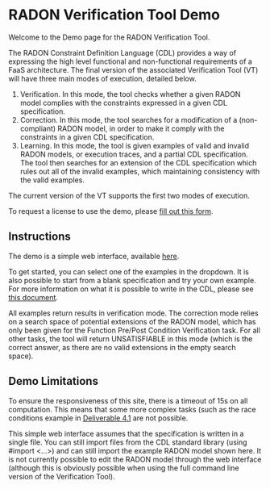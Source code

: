 # RADON Verification Tool Demo

Welcome to the Demo page for the RADON Verification Tool.

The RADON Constraint Definition Language (CDL) provides a way of
expressing the high level functional and non-functional requirements of
a FaaS architecture. The final version of the associated Verification
Tool (VT) will have three main modes of execution, detailed below.

1. Verification. In this mode, the tool checks whether a given RADON model complies with
the constraints expressed in a given CDL specification.
2. Correction. In this mode, the tool searches for a modification of a (non-compliant)
RADON model, in order to make it comply with the constraints in a given CDL
specification.
3. Learning. In this mode, the tool is given examples of valid and invalid RADON models,
or execution traces, and a partial CDL specification. The tool then searches for an
extension of the CDL specification which rules out all of the invalid examples, which
maintaining consistency with the valid examples.

The current version of the VT supports the first two modes of execution.

To request a license to use the demo, please [fill out this
form](https://imperial.eu.qualtrics.com/jfe/form/SV_1HthWM3xILQM6ih).

## Instructions

The demo is a simple web interface, available
[here](http://ec2-18-220-31-32.us-east-2.compute.amazonaws.com/).

To get started, you can select one of the examples in the dropdown. It
is also possible to start from a blank specification and try your own
example. For more information on what it is possible to write in the
CDL, please see [this
document](http://radon-h2020.eu/wp-content/uploads/2020/01/D4.1-Constraint-definition-language-I.pdf).

All examples return results in verification mode. The correction mode
relies on a search space of potential extensions of the RADON model,
which has only been given for the Function Pre/Post Condition
Verification task. For all other tasks, the tool will return
UNSATISFIABLE in this mode (which is the correct answer, as there are no
valid extensions in the empty search space).

## Demo Limitations

To ensure the responsiveness of this site, there is a timeout of 15s on
all computation. This means that some more complex tasks (such as the
race conditions example in [Deliverable
4.1](http://radon-h2020.eu/wp-content/uploads/2020/01/D4.1-Constraint-definition-language-I.pdf)
are not possible.

This simple web interface assumes that the specification is written in a
single file. You can still import files from the CDL standard library
(using #import <...>) and can still import the example RADON model shown
here. It is not currently possible to edit the RADON model through the
web interface (although this is obviously possible when using the full
command line version of the Verification Tool).
